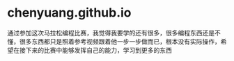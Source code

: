 # chenyuang.github.io
通过参加这次马拉松编程比赛，我觉得我要学的还有很多，很多编程东西还是不懂，很多东西都只是照着参考视频跟着他一步一步做而已，根本没有实际操作，希望在接下来的比赛中能够发挥自己的能力，学习到更多的东西